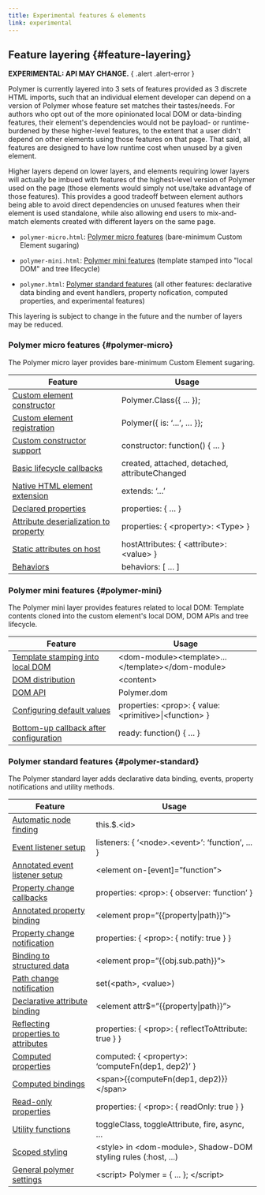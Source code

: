 ```yaml
---
title: Experimental features & elements
link: experimental
---
```


<!-- toc -->

## Feature layering {#feature-layering}

**EXPERIMENTAL: API MAY CHANGE.**
{ .alert .alert-error }

Polymer is currently layered into 3 sets of features provided as 3 discrete
HTML imports, such that an individual element developer can depend on a version
of Polymer whose feature set matches their tastes/needs.  For authors who opt
out of the more opinionated local DOM or data-binding features, their element's
dependencies would not be payload- or runtime-burdened by these higher-level
features, to the extent that a user didn't depend on other elements using those
features on that page.  That said, all features are designed to have low runtime
cost when unused by a given element.

Higher layers depend on lower layers, and elements requiring lower layers will
actually be imbued with features of the highest-level version of Polymer used on
the page (those elements would simply not use/take advantage of those features).
This provides a good tradeoff between element authors being able to avoid direct
dependencies on unused features when their element is used standalone, while
also allowing end users to mix-and-match elements created with different layers
on the same page.

*   `polymer-micro.html`: [Polymer micro features](#polymer-micro) (bare-minimum
    Custom Element sugaring)

*   `polymer-mini.html`: [Polymer mini features](#polymer-mini) (template
     stamped into "local DOM" and tree lifecycle)

*   `polymer.html`: [Polymer standard features](#polymer-standard) (all other
    features: declarative data binding and event handlers, property nofication,
    computed properties, and experimental features)

This layering is subject to change in the future and the number of layers may be reduced.

### Polymer micro features {#polymer-micro}

The Polymer micro layer provides bare-minimum Custom Element sugaring.


| Feature | Usage
|---------|-------
| [Custom element constructor](registering-elements#element-constructor) | Polymer.Class({ … });
| [Custom element registration](registering-elements#register-element) | Polymer({ is: ‘...’,  … }};
| [Custom constructor support](registering-elements#bespoke-constructor) | constructor: function() { … }
| [Basic lifecycle callbacks](registering-elements#basic-callbacks) | created, attached, detached, attributeChanged
| [Native HTML element extension](registering-elements#type-extension) | extends: ‘…’
| [Declared properties](properties#property-config) | properties: { … }
| [Attribute deserialization to property](properties#attribute-deserialization) | properties: { \<property>: \<Type> }
| [Static attributes on host](registering-elements#host-attributes) | hostAttributes: { \<attribute>: \<value> }
| [Behaviors](behaviors) | behaviors: [ … ]


### Polymer mini features {#polymer-mini}

The Polymer mini layer provides features related to local DOM:
Template contents cloned into the custom element's local DOM, DOM APIs and
tree lifecycle.

| Feature | Usage
|---------|-------
| [Template stamping into local DOM](local-dom#template-stamping) | \<dom-module>\<template>...\</template>\</dom-module>
| [DOM distribution](local-dom#dom-distribution) | \<content>
| [DOM API](local-dom#dom-api)  | Polymer.dom
| [Configuring default values](properties#configure-values)  | properties: \<prop>: { value: \<primitive>\|\<function> }
| [Bottom-up callback after configuration](registering-elements#ready-method) | ready: function() { … }

<a name="polymer-standard"></a>

### Polymer standard features {#polymer-standard}

The Polymer standard layer adds declarative data binding, events, property notifications and utility methods.

| Feature | Usage
|---------|-------
| [Automatic node finding](local-dom#node-finding) | this.$.\<id>
| [Event listener setup](events#event-listeners)| listeners: { ‘\<node>.\<event>’: ‘function’, ... }
| [Annotated event listener setup](events#annotated-listeners) | \<element on-[event]=”function”>
| [Property change callbacks](properties#change-callbacks) | properties: \<prop>: { observer: ‘function’ }
| [Annotated property binding](data-binding#property-binding) | \<element prop=”{{property\|path}}”>
| [Property change notification](data-binding#property-notification) | properties: { \<prop>: { notify: true } }
| [Binding to structured data](data-binding#path-binding) | \<element prop=”{{obj.sub.path}}”>
| [Path change notification](data-binding#set-path) | set(\<path>, \<value>)
| [Declarative attribute binding](data-binding#attribute-binding) | \<element attr$=”{{property\|path}}”>
| [Reflecting properties to attributes](properties#attribute-reflection) | properties: { \<prop>: { reflectToAttribute: true } }
| [Computed properties](properties#computed-properties) | computed: { \<property>: ‘computeFn(dep1, dep2)’ }
| [Computed bindings](data-binding#annotated-computed) | \<span>{{computeFn(dep1, dep2)}}\</span>
| [Read-only properties](properties#read-only) |  properties: { \<prop>: { readOnly: true } }
| [Utility functions](utility-functions) | toggleClass, toggleAttribute, fire, async, …
| [Scoped styling](styling) | \<style> in \<dom-module>, Shadow-DOM styling rules (:host, ...)
| [General polymer settings](#settings) | \<script> Polymer = { ... }; \</script>
